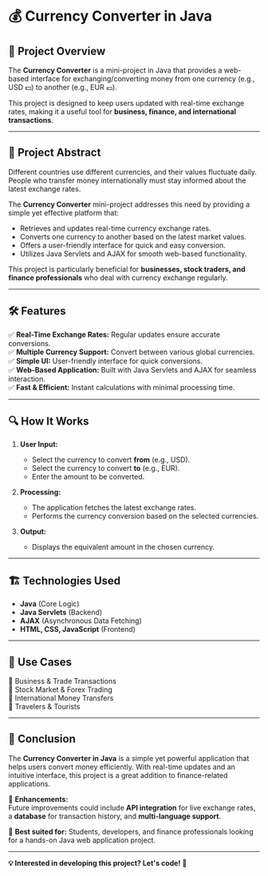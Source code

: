 # 💰 Currency Converter in Java  

## 📌 Project Overview  

The **Currency Converter** is a mini-project in Java that provides a web-based interface for exchanging/converting money from one currency (e.g., USD 💵) to another (e.g., EUR 💶).  

This project is designed to keep users updated with real-time exchange rates, making it a useful tool for **business, finance, and international transactions**.  

---

## 🎯 Project Abstract  

Different countries use different currencies, and their values fluctuate daily. People who transfer money internationally must stay informed about the latest exchange rates.  

The **Currency Converter** mini-project addresses this need by providing a simple yet effective platform that:  

- Retrieves and updates real-time currency exchange rates.  
- Converts one currency to another based on the latest market values.  
- Offers a user-friendly interface for quick and easy conversion.  
- Utilizes Java Servlets and AJAX for smooth web-based functionality.  

This project is particularly beneficial for **businesses, stock traders, and finance professionals** who deal with currency exchange regularly.  

---

## 🛠️ Features  

✅ **Real-Time Exchange Rates:** Regular updates ensure accurate conversions.  
✅ **Multiple Currency Support:** Convert between various global currencies.  
✅ **Simple UI:** User-friendly interface for quick conversions.  
✅ **Web-Based Application:** Built with Java Servlets and AJAX for seamless interaction.  
✅ **Fast & Efficient:** Instant calculations with minimal processing time.  

---

## 🔍 How It Works  

1. **User Input:**  
   - Select the currency to convert **from** (e.g., USD).  
   - Select the currency to convert **to** (e.g., EUR).  
   - Enter the amount to be converted.  

2. **Processing:**  
   - The application fetches the latest exchange rates.  
   - Performs the currency conversion based on the selected currencies.  

3. **Output:**  
   - Displays the equivalent amount in the chosen currency.  

---

## 🏗️ Technologies Used  

- **Java** (Core Logic)  
- **Java Servlets** (Backend)  
- **AJAX** (Asynchronous Data Fetching)  
- **HTML, CSS, JavaScript** (Frontend)  

---

## 🚀 Use Cases  

🔹 Business & Trade Transactions  
🔹 Stock Market & Forex Trading  
🔹 International Money Transfers  
🔹 Travelers & Tourists  

---

## 📌 Conclusion  

The **Currency Converter in Java** is a simple yet powerful application that helps users convert money efficiently. With real-time updates and an intuitive interface, this project is a great addition to finance-related applications.  

🔗 **Enhancements:**  
Future improvements could include **API integration** for live exchange rates, a **database** for transaction history, and **multi-language support**.  

📌 **Best suited for:** Students, developers, and finance professionals looking for a hands-on Java web application project.  

---

**💡 Interested in developing this project? Let's code! 🚀**

